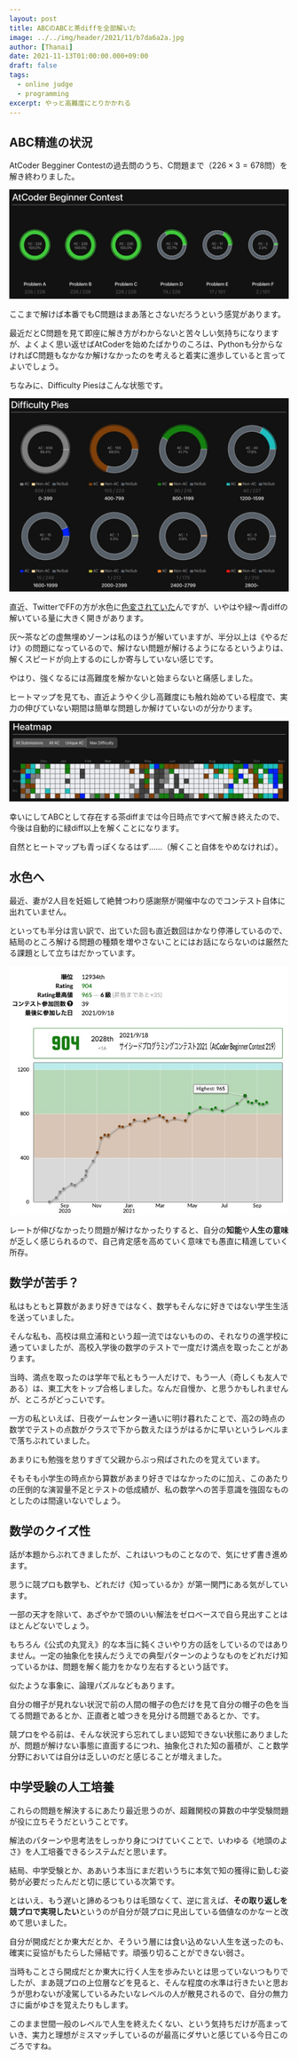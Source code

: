 ```yaml
---
layout: post
title: ABCのABCと茶diffを全部解いた
image: ../../img/header/2021/11/b7da6a2a.jpg
author: [Thanai]
date: 2021-11-13T01:00:00.000+09:00
draft: false
tags:
  - online judge
  - programming
excerpt: やっと高難度にとりかかれる
---
```


## ABC精進の状況

AtCoder Begginer Contestの過去問のうち、C問題まで（$226\times3=678$問）を解き終わりました。

![img](../../img/2021/11/atcoder-pie-charts.jpg)

ここまで解けば本番でもC問題はまあ落とさないだろうという感覚があります。

最近だとC問題を見て即座に解き方がわからないと苦々しい気持ちになりますが、よくよく思い返せばAtCoderを始めたばかりのころは、Pythonも分からなければC問題もなかなか解けなかったのを考えると着実に進歩していると言ってよいでしょう。

ちなみに、Difficulty Piesはこんな状態です。

![img](../../img/2021/11/difficulty-pies.jpg)

直近、TwitterでFFの方が水色に[色変されていた][1]んですが、いやはや緑〜青diffの解いている量に大きく開きがあります。

[1]: https://bit-kyopro.hatenablog.com/entry/2021/11/10/202718

灰〜茶などの虚無埋めゾーンは私のほうが解いていますが、半分以上は《やるだけ》の問題になっているので、解けない問題が解けるようになるというよりは、解くスピードが向上するのにしか寄与していない感じです。

やはり、強くなるには高難度を解かないと始まらないと痛感しました。

ヒートマップを見ても、直近ようやく少し高難度にも触れ始めている程度で、実力の伸びていない期間は簡単な問題しか解けていないのが分かります。

![img](../../img/2021/11/heatmap.jpg)

幸いにしてABCとして存在する茶diffまでは今日時点ですべて解き終えたので、今後は自動的に緑diff以上を解くことになります。

自然とヒートマップも青っぽくなるはず……（解くこと自体をやめなければ）。

## 水色へ

最近、妻が2人目を妊娠して絶賛つわり感謝祭が開催中なのでコンテスト自体に出れていません。

といっても半分は言い訳で、出ていた回も直近数回はかなり停滞しているので、結局のところ解ける問題の種類を増やさないことにはお話にならないのは厳然たる課題として立ちはだかっています。

![img](../../img/2021/11/rating-graph.jpg)

レートが伸びなかったり問題が解けなかったりすると、自分の**知能**や**人生の意味**が乏しく感じられるので、自己肯定感を高めていく意味でも愚直に精進していく所存。

## 数学が苦手？

私はもともと算数があまり好きではなく、数学もそんなに好きではない学生生活を送っていました。

そんな私も、高校は県立浦和という超一流ではないものの、それなりの進学校に通っていましたが、高校入学後の数学のテストで一度だけ満点を取ったことがあります。

当時、満点を取ったのは学年で私ともう一人だけで、もう一人（奇しくも友人である）は、東工大をトップ合格しました。なんだ自慢か、と思うかもしれませんが、ところがどっこいです。

一方の私といえば、日夜ゲームセンター通いに明け暮れたことで、高2の時点の数学でテストの点数がクラスで下から数えたほうがはるかに早いというレベルまで落ちぶれていました。

あまりにも勉強を怠りすぎて父親からぶっ飛ばされたのを覚えています。

そもそも小学生の時点から算数があまり好きではなかったのに加え、このあたりの圧倒的な演習量不足とテストの低成績が、私の数学への苦手意識を強固なものとしたのは間違いないでしょう。

## 数学のクイズ性

話が本題からぶれてきましたが、これはいつものことなので、気にせず書き進めます。

思うに競プロも数学も、どれだけ《知っているか》が第一関門にある気がしています。

一部の天才を除いて、あざやかで頭のいい解法をゼロベースで自ら見出すことはほとんどないでしょう。

もちろん《公式の丸覚え》的な本当に鈍くさいやり方の話をしているのではありません。一定の抽象化を挟んだうえでの典型パターンのようなものをどれだけ知っているかは、問題を解く能力をかなり左右するという話です。

似たような事象に、論理パズルなどもあります。

自分の帽子が見れない状況で前の人間の帽子の色だけを見て自分の帽子の色を当てる問題であるとか、正直者と嘘つきを見分ける問題であるとか、です。

競プロをやる前は、そんな状況すら忘れてしまい認知できない状態にありましたが、問題が解けない事態に直面するにつれ、抽象化された知の蓄積が、こと数学分野においては自分は乏しいのだと感じることが増えました。

## 中学受験の人工培養

これらの問題を解決するにあたり最近思うのが、超難関校の算数の中学受験問題が役に立ちそうだということです。

解法のパターンや思考法をしっかり身につけていくことで、いわゆる《地頭のよさ》を人工培養できるシステムだと思います。

結局、中学受験とか、ああいう本当にまだ若いうちに本気で知の獲得に勤しむ姿勢が必要だったんだと切に感じている次第です。

とはいえ、もう遅いと諦めるつもりは毛頭なくて、逆に言えば、**その取り返しを競プロで実現したい**というのが自分が競プロに見出している価値なのかなーと改めて思いました。

自分が開成だとか東大だとか、そういう層には食い込めない人生を送ったのも、確実に妥協がもたらした帰結です。頑張り切ることができない弱さ。

当時もことさら開成だとか東大に行く人生を歩みたいとは思っていないつもりでしたが、まあ競プロの上位層などを見ると、そんな程度の水準は行きたいと思おうが思わないが凌駕しているみたいなレベルの人が散見されるので、自分の無力さに歯がゆさを覚えたりもします。

このまま世間一般のレベルで人生を終えたくない、という気持ちだけが高まっていき、実力と理想がミスマッチしているのが最高にダサいと感じている今日このごろですね。
